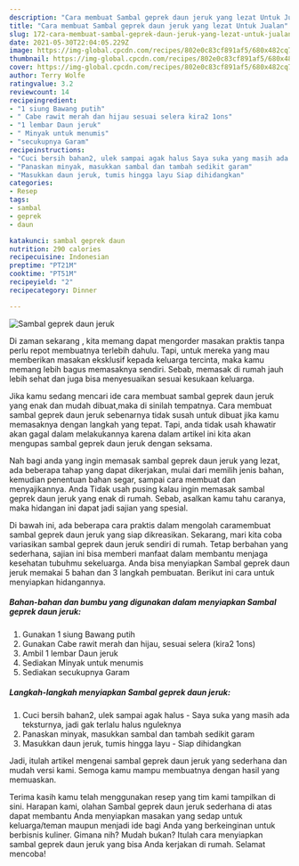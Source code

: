 ```yaml
---
description: "Cara membuat Sambal geprek daun jeruk yang lezat Untuk Jualan"
title: "Cara membuat Sambal geprek daun jeruk yang lezat Untuk Jualan"
slug: 172-cara-membuat-sambal-geprek-daun-jeruk-yang-lezat-untuk-jualan
date: 2021-05-30T22:04:05.229Z
image: https://img-global.cpcdn.com/recipes/802e0c83cf891af5/680x482cq70/sambal-geprek-daun-jeruk-foto-resep-utama.jpg
thumbnail: https://img-global.cpcdn.com/recipes/802e0c83cf891af5/680x482cq70/sambal-geprek-daun-jeruk-foto-resep-utama.jpg
cover: https://img-global.cpcdn.com/recipes/802e0c83cf891af5/680x482cq70/sambal-geprek-daun-jeruk-foto-resep-utama.jpg
author: Terry Wolfe
ratingvalue: 3.2
reviewcount: 14
recipeingredient:
- "1 siung Bawang putih"
- " Cabe rawit merah dan hijau sesuai selera kira2 1ons"
- "1 lembar Daun jeruk"
- " Minyak untuk menumis"
- "secukupnya Garam"
recipeinstructions:
- "Cuci bersih bahan2, ulek sampai agak halus Saya suka yang masih ada teksturnya, jadi gak terlalu halus nguleknya"
- "Panaskan minyak, masukkan sambal dan tambah sedikit garam"
- "Masukkan daun jeruk, tumis hingga layu Siap dihidangkan"
categories:
- Resep
tags:
- sambal
- geprek
- daun

katakunci: sambal geprek daun 
nutrition: 290 calories
recipecuisine: Indonesian
preptime: "PT21M"
cooktime: "PT51M"
recipeyield: "2"
recipecategory: Dinner

---
```



![Sambal geprek daun jeruk](https://img-global.cpcdn.com/recipes/802e0c83cf891af5/680x482cq70/sambal-geprek-daun-jeruk-foto-resep-utama.jpg)

Di zaman  sekarang , kita memang dapat mengorder masakan praktis tanpa perlu repot membuatnya terlebih dahulu. Tapi, untuk mereka yang mau memberikan masakan eksklusif kepada keluarga tercinta, maka kamu memang lebih bagus memasaknya sendiri. Sebab, memasak di rumah jauh lebih sehat dan juga bisa menyesuaikan sesuai kesukaan keluarga.

Jika kamu sedang mencari ide cara membuat sambal geprek daun jeruk yang enak dan mudah dibuat,maka di sinilah tempatnya. Cara membuat sambal geprek daun jeruk  sebenarnya tidak susah untuk dibuat jika kamu memasaknya dengan langkah yang tepat. Tapi, anda tidak usah khawatir akan gagal dalam melakukannya 
karena dalam artikel ini kita akan mengupas sambal geprek daun jeruk dengan seksama.  



Nah bagi anda yang ingin memasak sambal geprek daun jeruk yang lezat, ada beberapa tahap yang dapat dikerjakan, mulai dari memilih jenis bahan, kemudian penentuan bahan segar, sampai cara membuat dan menyajikannya. Anda Tidak usah pusing kalau ingin memasak sambal geprek daun jeruk yang enak di rumah. Sebab, asalkan kamu  tahu caranya, maka hidangan ini dapat jadi sajian yang spesial.

Di bawah ini, ada beberapa cara praktis  dalam mengolah caramembuat sambal geprek daun jeruk yang siap dikreasikan. Sekarang, mari kita coba variasikan sambal geprek daun jeruk sendiri di rumah. Tetap berbahan yang sederhana, sajian ini bisa memberi manfaat dalam membantu menjaga kesehatan tubuhmu sekeluarga. Anda bisa menyiapkan Sambal geprek daun jeruk memakai 5 bahan dan 3 langkah pembuatan. Berikut ini cara untuk menyiapkan hidangannya.

<!--inarticleads1-->

##### Bahan-bahan dan bumbu yang digunakan dalam menyiapkan Sambal geprek daun jeruk:

1. Gunakan 1 siung Bawang putih
1. Gunakan  Cabe rawit merah dan hijau, sesuai selera (kira2 1ons)
1. Ambil 1 lembar Daun jeruk
1. Sediakan  Minyak untuk menumis
1. Sediakan secukupnya Garam




<!--inarticleads2-->

##### Langkah-langkah menyiapkan Sambal geprek daun jeruk:

1. Cuci bersih bahan2, ulek sampai agak halus - Saya suka yang masih ada teksturnya, jadi gak terlalu halus nguleknya
1. Panaskan minyak, masukkan sambal dan tambah sedikit garam
1. Masukkan daun jeruk, tumis hingga layu - Siap dihidangkan




Jadi, itulah artikel mengenai  sambal geprek daun jeruk  yang sederhana dan mudah versi kami. Semoga kamu mampu membuatnya dengan hasil yang memuaskan. 

Terima kasih kamu telah menggunakan resep yang tim kami tampilkan di sini. Harapan kami, olahan  Sambal geprek daun jeruk sederhana di atas dapat membantu Anda menyiapkan masakan yang sedap untuk keluarga/teman maupun menjadi ide bagi Anda yang berkeinginan untuk berbisnis kuliner. Gimana nih? Mudah bukan? Itulah cara menyiapkan sambal geprek daun jeruk yang bisa Anda kerjakan di rumah. Selamat mencoba!

